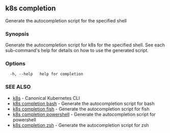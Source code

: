 ## k8s completion

Generate the autocompletion script for the specified shell

### Synopsis

Generate the autocompletion script for k8s for the specified shell.
See each sub-command's help for details on how to use the generated script.


### Options

```
  -h, --help   help for completion
```

### SEE ALSO

* [k8s](k8s.md)	 - Canonical Kubernetes CLI
* [k8s completion bash](k8s_completion_bash.md)	 - Generate the autocompletion script for bash
* [k8s completion fish](k8s_completion_fish.md)	 - Generate the autocompletion script for fish
* [k8s completion powershell](k8s_completion_powershell.md)	 - Generate the autocompletion script for powershell
* [k8s completion zsh](k8s_completion_zsh.md)	 - Generate the autocompletion script for zsh

